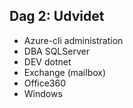 ## Dag 2:  Udvidet

- Azure-cli administration
- DBA SQLServer 
- DEV dotnet 
- Exchange (mailbox)
- Office360  
- Windows 


